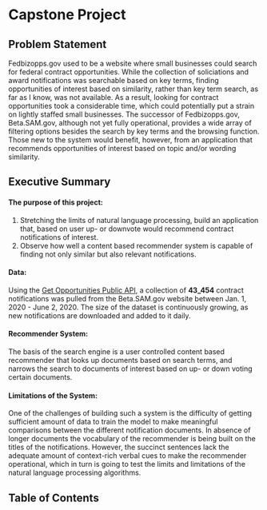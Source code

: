 # Capstone Project

## Problem Statement

Fedbizopps.gov used to be a website where small businesses could search for federal contract opportunities. While the collection of soliciations and award notifications was searchable based on key terms, finding opportunities of interest based on similarity, rather than key term search, as far as I know, was not available. As a result, looking for contract opportunities took a considerable time, which could potentially put a strain on lightly staffed small businesses. The successor of Fedbizopps.gov, Beta.SAM.gov, although not yet fully operational, provides a wide array of filtering options besides the search by key terms and the browsing function. Those new to the system would benefit, however, from an application that recommends opportunities of interest based on topic and/or wording similarity. 

## Executive Summary

#### The purpose of this project:
1. Stretching the limits of natural language processing, build an application that, based on user up- or downvote would recommend contract notifications of interest.
2. Observe how well a content based recommender system is capable of finding not only similar but also relevant notifications.

#### Data:
Using the [Get Opportunities Public API](https://open.gsa.gov/api/get-opportunities-public-api/), a collection of **43_454** contract notifications was pulled from the Beta.SAM.gov website between Jan. 1, 2020 - June 2, 2020. The size of the dataset is continuously growing, as new notifications are downloaded and added to it daily.

#### Recommender System:
The basis of the search engine is a user controlled content based recommender that looks up documents based on search terms, and narrows the search to documents of interest based on up- or down voting certain documents. 

#### Limitations of the System:
One of the challenges of building such a system is the difficulty of getting sufficient amount of data to train the model to make meaningful comparisons between the different notification documents. In absence of longer documents the vocabulary of the recommender is being built on the titles of the notifications. However, the succinct sentences lack the adequate amount of context-rich verbal cues to make the recommender operational, which in turn is going to test the limits and limitations of the natural language processing algorithms.

## Table of Contents
